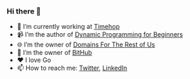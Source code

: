 ### Hi there 👋

- 🔭 I’m currently working at [Timehop](https://www.timehop.com)
- 📹 I’m the author of [Dynamic Programming for Beginners](https://www.youtube.com/playlist?list=PLVrpF4r7WIhTT1hJqZmjP10nxsmrbRvlf)
- 🌐 I’m the owner of [Domains For The Rest of Us](https://www.domainsfortherestofus.com)
- 💱 I’m the owner of [BitHub](https://www.bithub.com)
- ❤️ I love Go
- 📫 How to reach me: [Twitter](https://twitter.com/andreygrehov), [LinkedIn](https://www.linkedin.com/in/andrey-grehov/)
